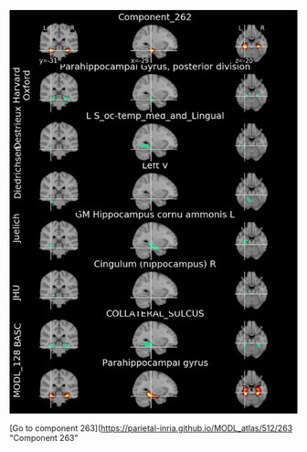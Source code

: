 


![262](preliminary/262.jpg "Component 262")

[Go to component 263](https://parietal-inria.github.io/MODL_atlas/512/263 "Component 263"